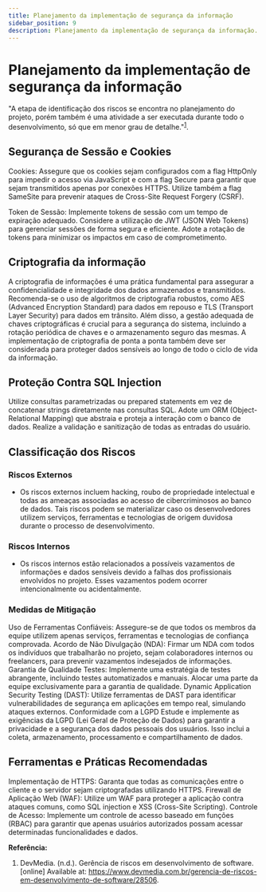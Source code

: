 ```yaml
---
title: Planejamento da implementação de segurança da informação
sidebar_position: 9
description: Planejamento da implementação de segurança da informação.
---
```


# Planejamento da implementação de segurança da informação

"A etapa de identificação dos riscos se encontra no planejamento do projeto, porém também é uma atividade a ser executada durante todo o desenvolvimento, só que em menor grau de detalhe."<sup><a href="#referencia-1">1</a></sup>.

## Segurança de Sessão e Cookies
Cookies: Assegure que os cookies sejam configurados com a flag HttpOnly para impedir o acesso via JavaScript e com a flag Secure para garantir que sejam transmitidos apenas por conexões HTTPS. Utilize também a flag SameSite para prevenir ataques de Cross-Site Request Forgery (CSRF).

Token de Sessão: Implemente tokens de sessão com um tempo de expiração adequado. Considere a utilização de JWT (JSON Web Tokens) para gerenciar sessões de forma segura e eficiente. Adote a rotação de tokens para minimizar os impactos em caso de comprometimento.

## Criptografia da informação
A criptografia de informações é uma prática fundamental para assegurar a confidencialidade e integridade dos dados armazenados e transmitidos. Recomenda-se o uso de algoritmos de criptografia robustos, como AES (Advanced Encryption Standard) para dados em repouso e TLS (Transport Layer Security) para dados em trânsito. Além disso, a gestão adequada de chaves criptográficas é crucial para a segurança do sistema, incluindo a rotação periódica de chaves e o armazenamento seguro das mesmas. A implementação de criptografia de ponta a ponta também deve ser considerada para proteger dados sensíveis ao longo de todo o ciclo de vida da informação.

## Proteção Contra SQL Injection
Utilize consultas parametrizadas ou prepared statements em vez de concatenar strings diretamente nas consultas SQL.
Adote um ORM (Object-Relational Mapping) que abstraia e proteja a interação com o banco de dados.
Realize a validação e sanitização de todas as entradas do usuário.

## Classificação dos Riscos
### Riscos Externos
- Os riscos externos incluem hacking, roubo de propriedade intelectual e todas as ameaças associadas ao acesso de cibercriminosos ao banco de dados. Tais riscos podem se materializar caso os desenvolvedores utilizem serviços, ferramentas e tecnologias de origem duvidosa durante o processo de desenvolvimento.

### Riscos Internos
- Os riscos internos estão relacionados a possíveis vazamentos de informações e dados sensíveis devido a falhas dos profissionais envolvidos no projeto. Esses vazamentos podem ocorrer intencionalmente ou acidentalmente.

### Medidas de Mitigação
Uso de Ferramentas Confiáveis: Assegure-se de que todos os membros da equipe utilizem apenas serviços, ferramentas e tecnologias de confiança comprovada.
Acordo de Não Divulgação (NDA): Firmar um NDA com todos os indivíduos que trabalharão no projeto, sejam colaboradores internos ou freelancers, para prevenir vazamentos indesejados de informações.
Garantia de Qualidade
Testes: Implemente uma estratégia de testes abrangente, incluindo testes automatizados e manuais. Alocar uma parte da equipe exclusivamente para a garantia de qualidade.
Dynamic Application Security Testing (DAST): Utilize ferramentas de DAST para identificar vulnerabilidades de segurança em aplicações em tempo real, simulando ataques externos.
Conformidade com a LGPD
Estude e implemente as exigências da LGPD (Lei Geral de Proteção de Dados) para garantir a privacidade e a segurança dos dados pessoais dos usuários. Isso inclui a coleta, armazenamento, processamento e compartilhamento de dados.

## Ferramentas e Práticas Recomendadas
Implementação de HTTPS: Garanta que todas as comunicações entre o cliente e o servidor sejam criptografadas utilizando HTTPS.
Firewall de Aplicação Web (WAF): Utilize um WAF para proteger a aplicação contra ataques comuns, como SQL injection e XSS (Cross-Site Scripting).
Controle de Acesso: Implemente um controle de acesso baseado em funções (RBAC) para garantir que apenas usuários autorizados possam acessar determinadas funcionalidades e dados.

**Referência:**

1. <a name="referencia-1"></a> DevMedia. (n.d.). Gerência de riscos em desenvolvimento de software. [online] Available at: https://www.devmedia.com.br/gerencia-de-riscos-em-desenvolvimento-de-software/28506.